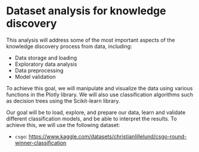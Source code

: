 # Dataset analysis for knowledge discovery

This analysis will address some of the most important aspects of the knowledge discovery process from data, including:

- Data storage and loading
- Exploratory data analysis
- Data preprocessing
- Model validation

To achieve this goal, we will manipulate and visualize the data using various functions in the Plotly library. We will also use classification algorithms such as decision trees using the Scikit-learn library.

Our goal will be to load, explore, and prepare our data, learn and validate different classification models, and be able to interpret the results. To achieve this, we will use the following dataset:

- `csgo`: https://www.kaggle.com/datasets/christianlillelund/csgo-round-winner-classification